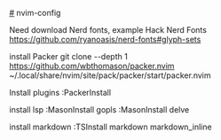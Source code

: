 [#](#.md) nvim-config

Need download Nerd fonts, example Hack Nerd Fonts
https://github.com/ryanoasis/nerd-fonts#glyph-sets

install Packer
git clone --depth 1 https://github.com/wbthomason/packer.nvim \
 ~/.local/share/nvim/site/pack/packer/start/packer.nvim

Install plugins
:PackerInstall

install lsp 
:MasonInstall gopls
:MasonInstall delve

install markdown
:TSInstall markdown markdown_inline
